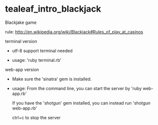 tealeaf_intro_blackjack
=======================

Blackjake game

rule: http://en.wikipedia.org/wiki/Blackjack#Rules_of_play_at_casinos

terminal version

  * utf-8 support terminal needed

  * usage: 'ruby terminal.rb'

web-app version

  * Make sure the 'sinatra' gem is installed.

  * usage: From the command line, you can start the server by 'ruby web-app.rb'

	 If you have the 'shotgun' gem installed, you can instead run 'shotgun web-app.rb'

	 ctrl+c to stop the server


